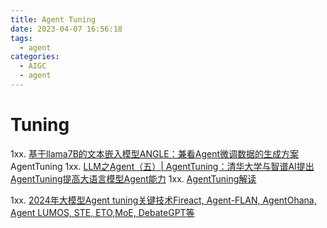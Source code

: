 ```yaml
---
title: Agent Tuning
date: 2023-04-07 16:56:18
tags:
  - agent
categories:
  - AIGC  
  - agent
---
```


<p></p>
<!-- more -->


# Tuning
1xx. [基于llama7B的文本嵌入模型ANGLE：兼看Agent微调数据的生成方案](https://mp.weixin.qq.com/s?__biz=MzAxMjc3MjkyMg==&mid=2648404626&idx=1&sn=da5ac106548dd30f14a57a5ce4d90f08)  AgentTuning
1xx. [LLM之Agent（五）| AgentTuning：清华大学与智谱AI提出AgentTuning提高大语言模型Agent能力](https://zhuanlan.zhihu.com/p/671295938)
1xx. [AgentTuning解读](https://zhuanlan.zhihu.com/p/663362992?utm_id=0)

1xx. [2024年大模型Agent tuning关键技术Fireact, Agent-FLAN, AgentOhana, Agent LUMOS, STE, ETO,MoE, DebateGPT等](https://zhuanlan.zhihu.com/p/690012170)